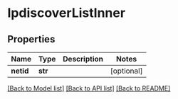 # IpdiscoverListInner

## Properties
Name | Type | Description | Notes
------------ | ------------- | ------------- | -------------
**netid** | **str** |  | [optional] 

[[Back to Model list]](../README.md#documentation-for-models) [[Back to API list]](../README.md#documentation-for-api-endpoints) [[Back to README]](../README.md)

